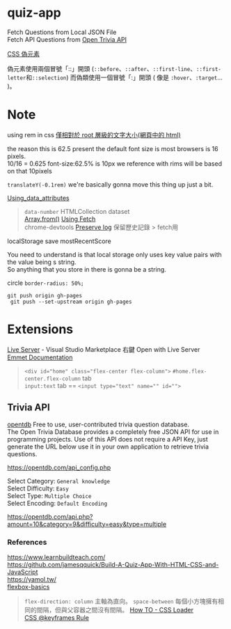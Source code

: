 # quiz-app


 Fetch Questions from Local JSON File  
 Fetch API Questions from [Open Trivia API](https://opentdb.com/api_config.php)  


[CSS 偽元素](https://www.oxxostudio.tw/articles/201706/pseudo-element-1.html)

偽元素使用兩個冒號「::」開頭 (`::before`、`::after`、`::first-line`、`::first-letter`和`::selection`)
而偽類使用一個冒號「:」開頭 ( 像是 `:hover`、`:target`... )。

# Note

using rem in css [僅相對於 root 層級的文字大小(網頁中的 html)](https://www.hexschool.com/2016/01/02/2016-08-08-em-vs-rem/)

the reason this is 62.5 present the default font size is most browsers is 16 pixels.  
10/16 = 0.625  font-size:62.5% is 10px  we reference with rims will be based on that 10pixels

`translateY(-0.1rem)` we're basically gonna move this thing up just a bit.


[Using_data_attributes](https://developer.mozilla.org/zh-CN/docs/Web/Guide/HTML/Using_data_attributes) 
> `data-number`  HTMLCollection  dataset  
[Array.from()](https://developer.mozilla.org/zh-TW/docs/Web/JavaScript/Reference/Global_Objects/Array/from) 
[Using Fetch](https://developer.mozilla.org/zh-TW/docs/Web/API/Fetch_API/Using_Fetch)  
chrome-devtools [Preserve log](https://developers.google.com/web/tools/chrome-devtools/console/?hl=zh-tw) 保留歷史記錄  > fetch用

localStorage save mostRecentScore  

You need to understand is that local storage only uses key value pairs with the value being s string.  
So anything that you store in there is gonna be a string.   

circle `border-radius: 50%;`  

`git push origin gh-pages`  
` git push --set-upstream origin gh-pages`   

# Extensions

[Live Server](https://marketplace.visualstudio.com/items?itemName=ritwickdey.LiveServer) - Visual Studio Marketplace 右鍵 Open with Live Server  
[Emmet Documentation](https://docs.emmet.io/)  
> `<div id="home" class="flex-center flex-column">` `#home.flex-center.flex-column` tab   
> `input:text` tab == `<input type="text" name="" id="">`

## Trivia API

[opentdb](https://opentdb.com/) Free to use, user-contributed trivia question database.  
The Open Trivia Database provides a completely free JSON API for use in programming projects. Use of this API does not require a API Key, just generate the URL below use it in your own application to retrieve trivia questions.

https://opentdb.com/api_config.php  

Select Category: `General knowledge`  
Select Difficulty: `Easy`  
Select Type: `Multiple Choice`  
Select Encoding: `Default Encoding`  

https://opentdb.com/api.php?amount=10&category=9&difficulty=easy&type=multiple

### References

https://www.learnbuildteach.com/  
https://github.com/jamesqquick/Build-A-Quiz-App-With-HTML-CSS-and-JavaScript  
https://yamol.tw/   
[flexbox-basics](https://cythilya.github.io/2017/04/04/flexbox-basics/)  
> `flex-direction: column` 主軸為直向。  `space-between`   每個小方塊擁有相同的間隔，但與父容器之間沒有間隔。
[How TO - CSS Loader](https://www.w3schools.com/howto/howto_css_loader.asp)   
[CSS @keyframes Rule](https://www.w3schools.com/cssref/css3_pr_animation-keyframes.asp)     
